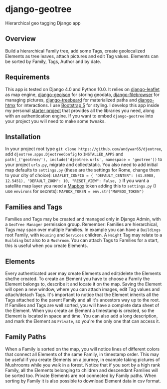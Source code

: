 # django-geotree
Hierarchical geo tagging Django app
## Overview
Build a hierarchical Family tree, add some Tags, create geolocalized Elements as tree leaves, attach pictures and edit Tag values. Elements can be sorted by Family, Tags, Author and by date.
## Requirements
This app is tested on Django 4.0 and Python 10.0. It relies on [django-leaflet](https://django-leaflet.readthedocs.io/en/latest/index.html/) as map engine, [django-geojson](https://django-geojson.readthedocs.io/en/latest/) for storing geodata, [django-filebrowser](https://django-filebrowser.readthedocs.io/en/latest/) for managing pictures, [django-treebeard](https://django-treebeard.readthedocs.io/en/latest/) for materialized paths and [django-htmx](https://django-htmx.readthedocs.io/en/latest/) for interactions. I use [Bootstrap 5](https://getbootstrap.com/) for styling. I develop this app inside my personal [starter project](https://github.com/andywar65/project_repo/tree/architettura) that provides all the libraries you need, along with an authentication engine. If you want to embed `django-geotree` into your project you will need to make some tweaks.
## Installation
In your project root type `git clone https://github.com/andywar65/djeotree`, add `djeotree.apps.DjeotreeConfig` to `INSTALLED_APPS` and `path(_('geotree/'), include('djeotree.urls', namespace = 'geotree'))` to your project `urls.py`, migrate and collectstatic. You also need to add initial map defaults to `settings.py` (these are the settings for Rome, change them to your city of choice):
`LEAFLET_CONFIG = {
    "DEFAULT_CENTER": (41.8988, 12.5451),
    "DEFAULT_ZOOM": 10,
    "RESET_VIEW": False,
}`
If you want a satellite map layer you need a [Mapbox](https://www.mapbox.com/) token adding this to `settings.py` (I use `environs` for secrets):
`MAPBOX_TOKEN = env.str("MAPBOX_TOKEN")`
## Families and Tags
Families and Tags may be created and managed only in Django Admin, with a `GeoTree Manager` permission group. Remember: Families are hierarchical, Tags may span over multiple Families. In example you can have a `Buildings` root Family, with `Housing` and `Services` children. A `Height` Tag may relate to a `Building` but also to a `Mushroom`. You can attach Tags to Families for a start, this is useful when you create Elements.
## Elements
Every authenticated user may create Elements and edit/delete the Elements she/he created. To create an Element you have to choose a Family the Element belongs to, describe it and locate it on the map. Saving the Element will open a new window, where you can attach images, edit Tag values and attach/detach Tags. It's important to notice that the Element inherits all the Tags attached to the parent Family and all it's ancestors way up to the root. If Families and Tags are well sorted, you will have a complete data sheet of the Element.
When you create an Element a timestamp is created, so the Element is located in space and time. You can also add a long description, and mark the Element as `Private`, so you're the only one that can access it.
## Family Paths
When a Family is sorted on the map, you will notice lines of different colors that connect all Elements of the same Family, in timestamp order. This may be useful if you create Elements on a journey, in example taking pictures of Mushrooms while you walk in a forest. Notice that if you sort by a high rank Family, all the Elements belonging to children and descendant Families will be sorted too. Private Elements are not connected by Family paths. When sorting by Family it is also possible to download Element data in csv format.
